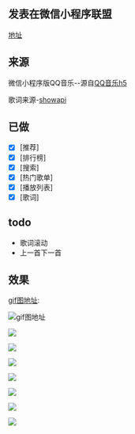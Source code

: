 ## 发表在微信小程序联盟
[地址](http://www.wxapp-union.com/forum.php?mod=viewthread&tid=4300)

## 来源
微信小程序版QQ音乐--源自[QQ音乐h5](https://m.y.qq.com/)

歌词来源-[showapi](https://www.showapi.com/api/lookPoint/213)

## 已做
- [x] [推荐]
- [x] [排行榜]
- [x] [搜索]
- [x] [热门歌单]
- [x] [播放列表]
- [x] [歌词]

## todo
* 歌词滚动
* 上一首下一首

## 效果


[gif图地址](http://7xo0zm.com1.z0.glb.clouddn.com/QQ%E9%9F%B3%E4%B9%903.gif):

![gif图地址](http://7xo0zm.com1.z0.glb.clouddn.com/qqmusic.gif)

![](http://7xo0zm.com1.z0.glb.clouddn.com/1.jpg)

![](http://7xo0zm.com1.z0.glb.clouddn.com/2.jpg)

![](http://7xo0zm.com1.z0.glb.clouddn.com/3.jpg)

![](http://7xo0zm.com1.z0.glb.clouddn.com/4.jpg)

![](http://7xo0zm.com1.z0.glb.clouddn.com/5.jpg)

![](http://7xo0zm.com1.z0.glb.clouddn.com/6.jpg)

![](http://7xo0zm.com1.z0.glb.clouddn.com/7.jpg)
